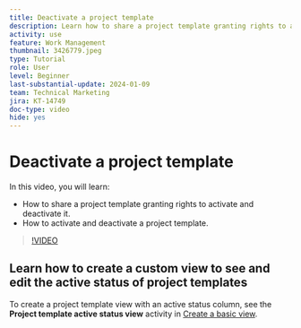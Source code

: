 ```yaml
---
title: Deactivate a project template
description: Learn how to share a project template granting rights to activate and deactivate it, and how to activate and deactivate a project template.
activity: use
feature: Work Management
thumbnail: 3426779.jpeg
type: Tutorial
role: User
level: Beginner
last-substantial-update: 2024-01-09
team: Technical Marketing
jira: KT-14749
doc-type: video
hide: yes
---
```

# Deactivate a project template

In this video, you will learn:

* How to share a project template granting rights to activate and deactivate it.
* How to activate and deactivate a project template.

>[!VIDEO](https://video.tv.adobe.com/v/3426779/?quality=12&learn=on)

## Learn how to create a custom view to see and edit the active status of project templates

To create a project template view with an active status column, see the **Project template active status view** activity in [Create a basic view](https://experienceleague.adobe.com/docs/workfront-learn/tutorials-workfront/reporting/basic-reporting/create-a-basic-view.html?lang=en).
